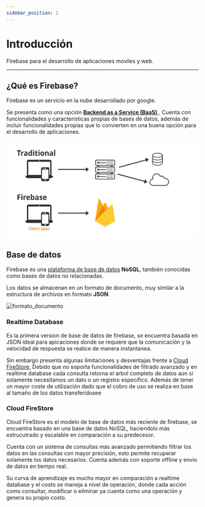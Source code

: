 ```yaml
---
sidebar_position: 1
---
```


# Introducción

Firebase para el desarrollo de aplicaciones moviles y web.

---
## ¿Qué es Firebase?

Firebase es un servicio en la nube desarrollado por google. 


Se presenta como una opción [**Backend as a Service (BaaS)** ](https://www.cloudflare.com/es-es/learning/serverless/glossary/backend-as-a-service-baas/). Cuenta con funcionalidades y caracteristicas propias de bases de datos, además de incluir funcionalidades propias que lo convierten en una buena opción para el desarrollo de aplicaciones.

![Firebase alt](./img/Firebase1%20(1).webp)

## Base de datos

Firebase es una [plataforma de base de datos](https://www.paradigmadigital.com/dev/cloud-firestore-realtime-database-base-datos-firebase/) **NoSQL**, también conocidas como bases de datos no relacionadas. 

Los datos se almacenan en un formato de documento, muy similar a la estructura de archivos en formato **JSON**.


![formato_documento](https://www.sgoliver.net/blog/wp-content/uploads/2016/11/predicciones-inicial.png)

### Realtime Database

Es la primera version de base de datos de firebase, se encuentra basada en JSON ideal para apicaciones donde se requiere que la comunicación y la velocidad de respuesta se realice de manera instantanea.

Sin embargo presenta algunas limitaciones y desventajas frente a [Cloud FireStore](#cloud-firestore), Debido que no soporta funcionalidades de filtrado avanzado y en realtime database cada consulta retorna el arbol completo de datos aún si solamente necesitamos un dato o un registro especifico. Además de tener un mayor coste de utilización dado que el cobro de uso se realiza en base al tamaño de los datos transferidosee

### Cloud FireStore

Cloud FireStore es el modelo de base de datos más reciente de firebase, se encuentra basado en una base de datos NoSQL, haciendolo más estrucutrado y escalable en comparación a su predecesor. 

Cuenta con un sistema de consultas más avanzado permitiendo filtrar los datos en las consultas con mayor precisión, esto permite recuperar solamente los datos necesarios. Cuenta además con soporte offline y envio de datos en tiempo real.

Su curva de aprendizaje es mucho mayor en comparación a realtime database y el costo se maneja a nivel de operación, donde cada acción como consultar, modificar o eliminar ya cuenta como una operación y genera su propio costo.

